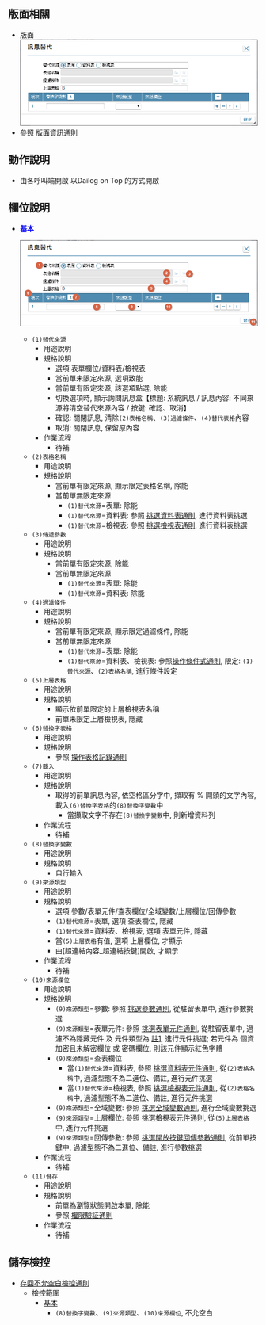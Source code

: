 ## <div id="layout">版面相關</div>
* 版面</br>
    ![pic][image_replace]
* 參照 [版面資訊通則][link_ruleother1]
		
## <div id="form-action">動作說明</div>
* 由各呼叫端開啟 以Dailog on Top 的方式開啟			    

## <div id="object-desc">欄位說明</div>
* <p id="fieldbreak1" style="color:blue;font-weight:bold">基本</p>

    ![pic][image_fieldbreak1]
    * `(1)替代來源`
        * 用途說明
        * 規格說明
            * 選項 表單欄位/資料表/檢視表
            * 當前單未限定來源, 選項致能
            * 當前單有限定來源, 該選項點選, 除能
            * 切換選項時, 顯示詢問訊息盒【標題: 系統訊息 / 訊息內容: 不同來源將清空替代來源內容 / 按鍵: 確認、取消】
            * 確認: 關閉訊息, 清除`(2)表格名稱`、`(3)過濾條件`、`(4)替代表格`內容
            * 取消: 關閉訊息, 保留原內容
        * 作業流程    
            * <ps>待補</ps>
    * `(2)表格名稱`
        * 用途說明
        * 規格說明
            * 當前單有限定來源, 顯示限定表格名稱, 除能
            * 當前單無限定來源
                * `(1)替代來源`=表單: 除能
                * `(1)替代來源`=資料表: 參照 [挑選資料表通則][link_ruledialog3], 進行資料表挑選
                * `(1)替代來源`=檢視表: 參照 [挑選檢視表通則][link_ruledialog4], 進行資料表挑選
    * `(3)傳遞參數`
        * 用途說明
        * 規格說明
            * 當前單有限定來源, 除能
            * 當前單無限定來源
                * `(1)替代來源`=表單: 除能
                * `(1)替代來源`=資料表: 除能
    * `(4)過濾條件`
        * 用途說明
        * 規格說明
            * 當前單有限定來源, 顯示限定過濾條件, 除能
            * 當前單無限定來源
                * `(1)替代來源`=表單: 除能
                * `(1)替代來源`=資料表、檢視表: 參照[操作條件式通則][link_ruledialog1], 限定: `(1)替代來源`、`(2)表格名稱`, 進行條件設定
    * `(5)上層表格`
        * 用途說明
        * 規格說明    
            * 顯示依前單限定的上層檢視表名稱
            * 前單未限定上層檢視表, 隱藏
    * `(6)替換字表格`
        * 用途說明
        * 規格說明
            * 參照 [操作表格記錄通則][link_rulebutton1]
    * `(7)載入`
        * 用途說明
        * 規格說明
            * 取得的前單訊息內容, 依空格區分字中, 擷取有 % 開頭的文字內容, 載入`(6)替換字表格`的`(8)替換字變數`中
                * 當擷取文字不存在`(8)替換字變數`中, 則新增資料列
        * 作業流程    
            * <ps>待補</ps>
    * `(8)替換字變數`
        * 用途說明
        * 規格說明
            * 自行輸入
    * `(9)來源類型`
        * 用途說明
        * 規格說明
            * 選項 參數/表單元件/查表欄位/全域變數/上層欄位/回傳參數
            * `(1)替代來源`=表單, 選項 查表欄位, 隱藏
            * `(1)替代來源`=資料表、檢視表, 選項 表單元件, 隱藏
            * 當`(5)上層表格`有值, 選項 上層欄位, 才顯示
            * 由[超連結內容_超連結按鍵]開啟, 才顯示
        * 作業流程    
            * <ps>待補</ps>
    * `(10)來源欄位`
        * 用途說明
        * 規格說明
            * `(9)來源類型`=參數: 參照 [挑選參數通則][link_ruledialog9], 從駐留表單中, 進行參數挑選
            * `(9)來源類型`=表單元件: 參照 [挑選表單元件通則][link_ruledialog7], 從駐留表單中, 過濾不為隱藏元件 及 元件類型為 [註1][link_tag1], 進行元件挑選; 若元件為 個資加密且未解密欄位 或 密碼欄位, 則該元件顯示紅色字體
            * `(9)來源類型`=查表欄位
                * 當`(1)替代來源`=資料表, 
                參照 [挑選資料表元件通則][link_ruledialog5], 從`(2)表格名稱`中, 過濾型態不為二進位、備註, 進行元件挑選
                * 當`(1)替代來源`=檢視表, 
                參照 [挑選檢視表元件通則][link_ruledialog8], 從`(2)表格名稱`中, 過濾型態不為二進位、備註, 進行元件挑選
            * `(9)來源類型`=全域變數: 參照 [挑選全域變數通則][link_ruledialog10], 進行全域變數挑選
            * `(9)來源類型`=上層欄位: 參照 [挑選檢視表元件通則][link_ruledialog8], 從`(5)上層表格`中, 進行元件挑選
            * `(9)來源類型`=回傳參數: 參照 [挑選開放按鍵回傳參數通則][link_ruledialog16], 從前單按鍵中, 過濾型態不為二進位、備註, 進行參數挑選
        * 作業流程    
            * <ps>待補</ps>
    * `(11)儲存`
        * 用途說明
        * 規格說明
            * 前單為瀏覽狀態開啟本單, 除能
            * 參照 [權限驗証通則][link_ruleother6]
        * 作業流程    
            * <ps>待補</ps>

## <div id="save-action">儲存檢控</div>
* [存回不允空白檢控通則][link_ruleother7]
    * 檢控範圍
        * [基本][link_fieldbreak1]
            * `(8)替換字變數`、`(9)來源類型`、`(10)來源欄位`, 不允空白

<!-- 圖片 -->
[image_replace]:attachment/Replace.png
[image_fieldbreak1]:attachment/fieldbreak1.png

<!-- 超連結 -->
[link_fieldbreak1]:#fieldbreak1 "基本"
[link_tag1]:#tag1 "註1"
[link_ruleother1]:../RulesOther/README#ruleother1 "共用通則_其它/版面資訊通則"
[link_rulebutton1]:../RulesButton/README#rulebutton3 "共用通則_操作按鍵/操作表格記錄通則"
[link_ruleother6]:../RulesOther/README#ruleother6 "共用通則_其它/權限驗証通則"
[link_ruledialog3]:../RulesDialog/README#ruledialog3 "共用通則_開單操作/挑選資料表通則"
[link_ruledialog4]:../RulesDialog/README#ruledialog4 "共用通則_開單操作/挑選檢視表通則"
[link_ruledialog1]:../RulesDialog/README#ruledialog1 "共用通則_開單操作/操作條件式通則"
[link_ruledialog9]:../RulesDialog/README#ruledialog9 "共用通則_開單操作/挑選參數通則"
[link_ruledialog7]:../RulesDialog/README#ruledialog7 "共用通則_開單操作/挑選表單元件通則"
[link_ruledialog10]:../RulesDialog/README#ruledialog10 "共用通則_開單操作/挑選全域變數通則"
[link_ruledialog5]:../RulesDialog/README#ruledialog5 "共用通則_開單操作/挑選資料表元件通則"
[link_ruledialog8]:../RulesDialog/README#ruledialog8 "共用通則_開單操作/挑選檢視表元件通則"
[link_ruledialog16]:../RulesDialog/README#ruledialog16 "共用通則_開單操作/挑選開放按鍵回傳參數通則"
[link_ruleother7]:../RulesOther/README#ruleother7 "共用通則_開單操作/存回不允空白檢控通則"